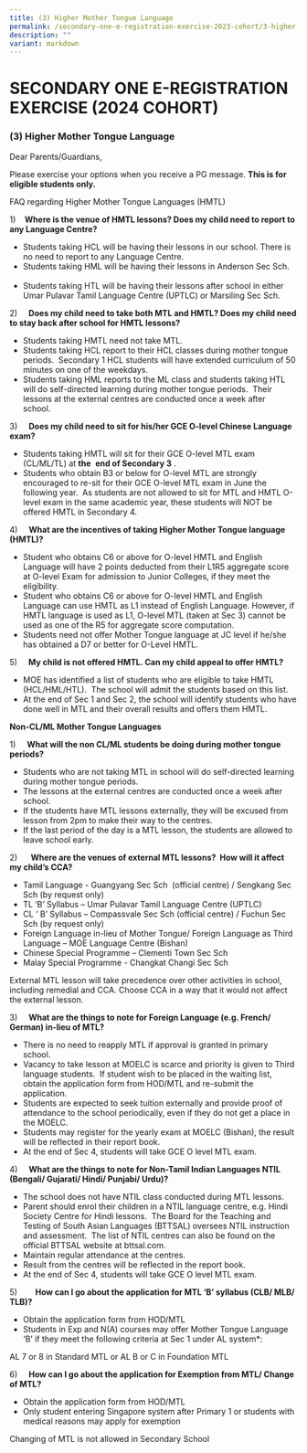 ```yaml
---
title: (3) Higher Mother Tongue Language
permalink: /secondary-one-e-registration-exercise-2023-cohort/3-higher-mother-tongue-language/
description: ""
variant: markdown
---
```

# **SECONDARY ONE E-REGISTRATION EXERCISE (2024 COHORT)**

### (3) Higher Mother Tongue Language


Dear Parents/Guardians,  
  
Please exercise your options when you receive a PG message. **This is for eligible students only.**  

FAQ regarding Higher Mother Tongue Languages (HMTL) 

1)    **Where is the venue of HMTL lessons? Does my child need to report to any Language Centre?**

*   Students taking HCL will be having their lessons in our school. There is no need to report to any Language Centre.
*   Students taking HML will be having their lessons in Anderson Sec Sch.    
*   Students taking HTL will be having their lessons after school in either Umar Pulavar Tamil Language Centre (UPTLC) or Marsiling Sec Sch.   

2)     **Does my child need to take both MTL and HMTL? Does my child need to stay back after school for HMTL lessons?**

*   Students taking HMTL need not take MTL.
*   Students taking HCL report to their HCL classes during mother tongue periods.  Secondary 1 HCL students will have extended curriculum of 50 minutes on one of the weekdays.
*   Students taking HML reports to the ML class and students taking HTL will do self-directed learning during mother tongue periods.  Their lessons at the external centres are conducted once a week after school.  

3)     **Does my child need to sit for his/her GCE O-level Chinese Language exam?**

*   Students taking HMTL will sit for their GCE O-level MTL exam (CL/ML/TL) at **the**  **end of Secondary 3** .
*   Students who obtain B3 or below for O-level MTL are strongly encouraged to re-sit for their GCE O-level MTL exam in June the following year.  As students are not allowed to sit for MTL and HMTL O-level exam in the same academic year, these students will NOT be offered HMTL in Secondary 4.

4)     **What are the incentives of taking Higher Mother Tongue language (HMTL)?**

*   Student who obtains C6 or above for O-level HMTL and English Language will have 2 points deducted from their L1R5 aggregate score at O-level Exam for admission to Junior Colleges, if they meet the eligibility.
*   Student who obtains C6 or above for O-level HMTL and English Language can use HMTL as L1 instead of English Language. However, if HMTL language is used as L1, O-level MTL (taken at Sec 3) cannot be used as one of the R5 for aggregate score computation. 
*   Students need not offer Mother Tongue language at JC level if he/she has obtained a D7 or better for O-Level HMTL.

5)     **My child is not offered HMTL. Can my child appeal to offer HMTL?**

*   MOE has identified a list of students who are eligible to take HMTL (HCL/HML/HTL).  The school will admit the students based on this list. 
*   At the end of Sec 1 and Sec 2, the school will identify students who have done well in MTL and their overall results and offers them HMTL.     

**Non-CL/ML Mother Tongue Languages** 

1)     **What will the non CL/ML students be doing during mother tongue periods?**  

*   Students who are not taking MTL in school will do self-directed learning during mother tongue periods. 
*   The lessons at the external centres are conducted once a week after school.
*   If the students have MTL lessons externally, they will be excused from lesson from 2pm to make their way to the centres.   
*   If the last period of the day is a MTL lesson, the students are allowed to leave school early.

2)      **Where are the venues of external MTL lessons?  How will it affect my child’s CCA?**

*   Tamil Language - Guangyang Sec Sch  (official centre) / Sengkang Sec Sch (by request only)
*   TL ‘B’ Syllabus – Umar Pulavar Tamil Language Centre (UPTLC)
*   CL ‘ B’ Syllabus – Compassvale Sec Sch (official centre) / Fuchun Sec Sch (by request only)
*   Foreign Language in-lieu of Mother Tongue/ Foreign Language as Third Language – MOE Language Centre (Bishan)
*   Chinese Special Programme – Clementi Town Sec Sch
*   Malay Special Programme - Changkat Changi Sec Sch

External MTL lesson will take precedence over other activities in school, including remedial and CCA. Choose CCA in a way that it would not affect the external lesson.

3)     **What are the things to note for Foreign Language (e.g. French/ German) in-lieu of MTL?**

*   There is no need to reapply MTL if approval is granted in primary school. 
*   Vacancy to take lesson at MOELC is scarce and priority is given to Third language students.  If student wish to be placed in the waiting list, obtain the application form from HOD/MTL and re-submit the application.
*   Students are expected to seek tuition externally and provide proof of attendance to the school periodically, even if they do not get a place in the MOELC.
*   Students may register for the yearly exam at MOELC (Bishan), the result will be reflected in their report book.
*   At the end of Sec 4, students will take GCE O level MTL exam.

4)     **What are the things to note for Non-Tamil Indian Languages NTIL (Bengali/ Gujarati/ Hindi/ Punjabi/ Urdu)?**   

*   The school does not have NTIL class conducted during MTL lessons.   
*   Parent should enrol their children in a NTIL language centre, e.g. Hindi Society Centre for Hindi lessons.  The Board for the Teaching and Testing of South Asian Languages (BTTSAL) oversees NTIL instruction and assessment.  The list of NTIL centres can also be found on the official BTTSAL website at bttsal.com.
*   Maintain regular attendance at the centres.
*   Result from the centres will be reflected in the report book.
*   At the end of Sec 4, students will take GCE O level MTL exam.

5)        **How can I go about the application for MTL ‘B’ syllabus (CLB/ MLB/ TLB)?**

*   Obtain the application form from HOD/MTL
*   Students in Exp and N(A) courses may offer Mother Tongue Language ‘B’ if they meet the following criteria at Sec 1 under AL system\*:

AL 7 or 8 in Standard MTL or AL B or C in Foundation MTL

6)     **How can I go about the application for Exemption from MTL/ Change of MTL?**

*   Obtain the application form from HOD/MTL
*   Only student entering Singapore system after Primary 1 or students with medical reasons may apply for exemption

Changing of MTL is not allowed in Secondary School